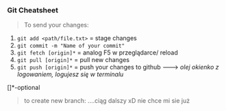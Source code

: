### Git Cheatsheet

> To send your changes:
1. `git add <path/file.txt>` = stage changes
2. `git commit -m "Name of your commit"` 
3. `git fetch [origin]*`   = analog F5 w przeglądarce/ reload
4. `git pull [origin]*`    = pull new changes
5. `git push [origin]*`    = push your changes to github
---> *olej okienko z logowaniem, logujesz się w terminalu*

[]*-optional

> to create new branch:
....ciąg dalszy xD nie chce mi sie już